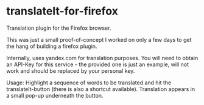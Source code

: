 # translateIt-for-firefox
Translation plugin for the Firefox browser.

This was just a small proof-of-concept I worked on only a few days to get the hang of building a firefox plugin.

Internally, uses yandex.com for translation purposes. You will need to obtain an API-Key for this service - the provided one is just an example, will not work and should be replaced by your personal key.

Usage: Highlight a sequence of words to be translated and hit the translateIt-button (there is also a shortcut available). Translation appears in a small pop-up underneath the button.
